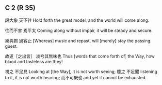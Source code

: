## C 2 (R 35)

設大象
天下往
Hold forth the great model,
and the world will come along.

往而不害
焉平太
Coming along without impair,
it will be steady and secure.

樂與餌
過客止
[Whereas] music and repast,
will [merely] stay the passing guest.

故道［之出言］
淡兮其無味也
Thus [words that come forth of] the Way,
how bland and tasteless are they!

視之
不足見
Looking at [the Way],
it is not worth seeing;
聽之
不足聞
listening to it,
it is not worth hearing;
而不可既也
and yet it cannot be exhausted.
